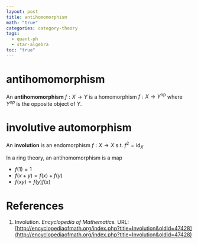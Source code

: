 ```yaml
---
layout: post
title: antihomomorphism
math: "true"
categories: category-theory
tags:
  - quant-ph
  - star-algebra
toc: "true"
---
```

# antihomomorphism

 An **antihomomorphism** ${ f: X \to Y }$ is a homomorphism ${ f : X \to Y^{\mathrm{op}} }$ where ${ Y^{op} }$ is the opposite object of ${ Y }$.

# involutive automorphism
An **involution** is an endomorphism ${ f: X \to X }$ s.t. ${ f^{2}=\mathrm{id}_{X} }$

In a ring theory, an antihomomorphism is a map
- ${ f(1)=1 }$
- ${ f(x+y)=f(x)+f(y) }$
- ${ f(xy)=f(y)f(x) }$

# References

1. Involution. _Encyclopedia of Mathematics._ URL: [http://encyclopediaofmath.org/index.php?title=Involution&oldid=47428](http://encyclopediaofmath.org/index.php?title=Involution&oldid=47428)
